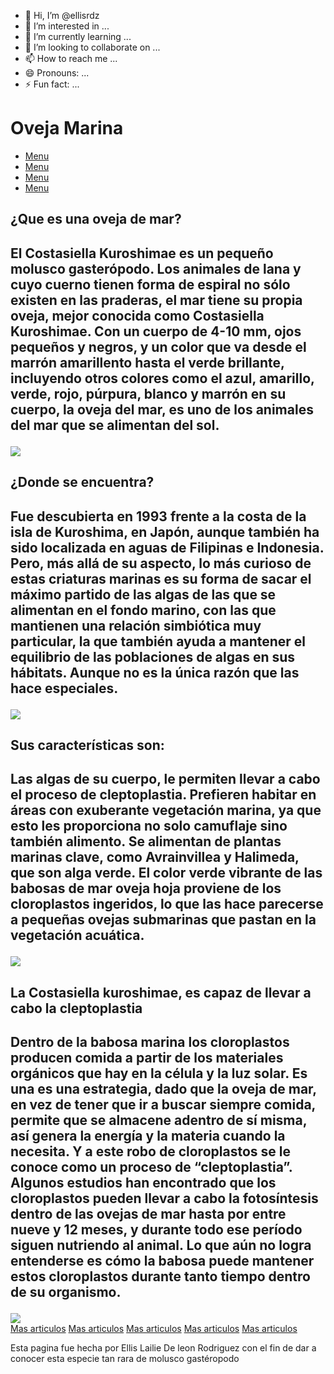 - 👋 Hi, I’m @ellisrdz
- 👀 I’m interested in ...
- 🌱 I’m currently learning ...
- 💞️ I’m looking to collaborate on ...
- 📫 How to reach me ...
- 😄 Pronouns: ...
- ⚡ Fun fact: ...

<!---
ellisrdz/ellisrdz is a ✨ special ✨ repository because its `README.md` (this file) appears on your GitHub profile.
You can click the Preview link to take a look at your changes.
--->
<!DOCTYPE html>
<html>
<head>
  <title>La Oveja Marina</title>
</head>
<body>
  <h1>Oveja Marina</h1>
  <nav>
     <ul>
         <li><a href="">Menu</a></li>
          <li><a href="">Menu</a></li>
          <li><a href="">Menu</a></li>
          <li><a href="">Menu</a></li>
      </ul>
    </nav>
<div class="contenido">
    <div class="articulos">
      <div class="selecciones">
      <div>
         <h2>¿Que es una oveja de mar?<h2>
         <p>El Costasiella Kuroshimae es un pequeño molusco gasterópodo. Los animales de lana y cuyo cuerno tienen forma de espiral no sólo existen en las praderas, el mar tiene su propia oveja, mejor conocida como Costasiella Kuroshimae.
Con un cuerpo de 4-10 mm, ojos pequeños y negros, y un color que va desde el marrón amarillento hasta el verde brillante, incluyendo otros colores como el azul, amarillo, verde, rojo, púrpura, blanco y marrón en su cuerpo,  la oveja del mar, 
es uno de los animales del mar que se alimentan del sol.</p>
</div>
<div><img src="https://www.americanoceans.org/wp-content/uploads/2023/06/sea-sheep-2048x1365.jpg"></div>
</div>
<div class="selecciones">
      <div>
         <h2>¿Donde se encuentra?<h2>
         <p>Fue descubierta en 1993 frente a la costa de la isla de Kuroshima, en Japón, aunque también ha sido localizada en aguas de Filipinas e Indonesia. Pero, más allá de su aspecto, lo más curioso de estas criaturas marinas es su forma de sacar 
el máximo partido de las algas de las que se alimentan en el fondo marino,
 con las que mantienen una relación simbiótica muy particular, la que también ayuda a mantener el equilibrio de las poblaciones de algas en sus hábitats. 
Aunque no es la única razón que las hace especiales.</p>
</div>
<div><img src="https://assets3.thrillist.com/v1/image/2547155/size/tmg-facebook_social.jpg"></div>
</div>
<div class="selecciones">
      <div>
         <h2>Sus características son:<h2>
         <p>Las algas de su cuerpo, le permiten llevar a cabo el proceso de cleptoplastia.
Prefieren habitar en áreas con exuberante vegetación marina, ya que esto les proporciona no solo camuflaje sino también alimento.
Se alimentan de plantas marinas clave, como Avrainvillea y Halimeda, que son alga verde.
El color verde vibrante de las babosas de mar oveja hoja proviene de los cloroplastos ingeridos, lo que las hace parecerse a pequeñas ovejas submarinas que pastan en la vegetación acuática.</p>
<div><img src="https://i.pinimg.com/originals/a2/86/fa/a286fa5f9d574d2c0bf32bab0ad41325.jpg"></div>
</div>
<div class="selecciones">
      <div>
         <h2>La Costasiella kuroshimae, es capaz de llevar a cabo la cleptoplastia<h2>
         <p>Dentro de la babosa marina los cloroplastos producen comida a partir de los materiales orgánicos que hay en la célula y la luz solar.
Es una es una estrategia, dado que la oveja de mar, en vez de tener que ir a buscar siempre comida,
permite que se almacene adentro de sí misma, así genera la energía y la materia cuando la necesita. 
Y a este robo de cloroplastos se le conoce como un proceso de “cleptoplastia”.
Algunos estudios han encontrado que los cloroplastos pueden llevar a cabo la fotosíntesis dentro de las ovejas de mar hasta por entre nueve y 12 meses, y durante todo ese período siguen nutriendo al animal. Lo que aún no logra entenderse es cómo la babosa puede mantener estos cloroplastos durante tanto tiempo dentro de su organismo.</p>
</div>
<div><img src="https://planetacurioso.net/wp-content/uploads/2020/09/oveja-de-mar3.png"></div>
</div>
</div>
<div class="menu-secundario">
<a href="https://www.nationalgeographic.com.es/mundo-animal/oveja-marina_19999">Mas articulos</a>
<a href="https://www.pasionanimal.es/vida-marina/oveja-marina/">Mas articulos</a>
<a href="https://laverdadnoticias.com/ecologia/La-oveja-de-mar-una-babosa-muy-simpatica-20190412-0164.html">Mas articulos</a>
<a href="https://www.youtube.com/watch?v=Y6w1O44OMx0">Mas articulos</a>
<a href="https://www.beonloop.com/oveja-de-mar-un-animal-de-cuento/">Mas articulos</a>
</div>
</div>
<footer>
<p>Esta pagina fue hecha por Ellis Lailie De leon Rodriguez con el fin de dar a conocer esta especie tan rara de molusco gastéropodo</p>
</footer>
</body>
</html>

